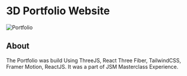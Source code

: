 # 3D Portfolio Website

![Portfolio](https://i.ibb.co/5GttktD/my-portfolio.png)

## About

The Portfolio was build Using ThreeJS, React Three Fiber, TailwindCSS, Framer Motion, ReactJS. It was a part of JSM Masterclass Experience.
